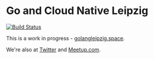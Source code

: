 # Go and Cloud Native Leipzig

[![Build Status](https://travis-ci.org/golang-leipzig/golang-leipzig.github.io.svg?branch=source)](https://travis-ci.org/golang-leipzig/golang-leipzig.github.io)

This is a work in progress - [golangleipzig.space](https://golangleipzig.space/).

We're also at [Twitter](https://twitter.com/golang_leipzig) and
[Meetup.com](https://www.meetup.com/Leipzig-Golang-and-Cloud/).
